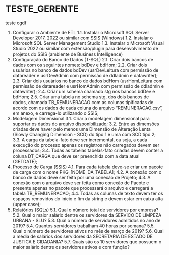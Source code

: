 # TESTE_GERENTE
teste cgdf
1.	Configurar o Ambiente de ETL
1.1.	Instalar o Microsoft SQL Server Developer 2017, 2022 ou similar com SSIS (Windows) 
1.2.	Instalar o Microsoft SQL Server Management Studio
1.3.	Instalar o Microsoft Visual Studio 2022 ou similar com extensão/plugin para desenvolvimento de projetos do SSIS (ambiente de Business Intelligence)
2.	Configuração do Banco de Dados (T-SQL)
2.1.	Criar dois bancos de dados com os seguintes nomes: bdDev e bdHom;
2.2.	Criar dois usuários no banco de dados bdDev (usrDevLeitura com permissão de datareader e usrDevAdmin com permissão de ddladmin e datawriter);
2.3.	Criar dois usuários no banco de dados bdHom (usrHomLeitura com permissão de datareader e usrHomAdmin com permissão de ddladmin e datawriter);
2.4.	Criar um schema chamado stg nos bancos bdDev e bdHom;
2.5.	Criar uma tabela no schema stg, dos dois bancos de dados, chamada TB_REMUNERACAO com as colunas tipificadas de acordo com os dados de cada coluna do arquivo “REMUNERACAO.csv”, em anexo, e carrega-lo utilizando o SSIS;
3.	Modelagem Dimensional
3.1.	Criar a modelagem dimensional para suportar os dados do arquivo disponibilizado;
3.2.	Entre as dimensões criadas deve haver pelo menos uma Dimensão de Alteração Lenta (Slowly Changing Dimension - SCD) do tipo 1 e uma com SCD tipo 2;
3.3.	A carga da tabela-fato deve ser incremental, ou seja, a cada execução do processo apenas os registros não carregados devem ser processados;
3.4.	Todas as tabelas tabelas-fato criadas devem conter a coluna DT_CARGA que deve ser preenchida com a data atual (GETDATE);
4.	Processo de Carga (SSIS)
4.1.	Para cada tabela deve-se criar um pacote de carga com o nome PKG_[NOME_DA_TABELA];
4.2.	A conexão com o banco de dados deve ser feita por uma conexão de Projeto;
4.3.	A conexão com o arquivo deve ser feita como conexão de Pacote e presente apenas no pacote que processará o arquivo e carregará a tabela TB_REMUNERACAO;
4.4.	Todas as colunas de texto devem ter os espaços removidos do início e fim da string e devem estar em caixa alta (upper case);
5.	Relatórios (SQLs)
5.1.	Qual o número total de servidores por empresa?
5.2.	Qual o maior salário dentre os servidores da SERVICO DE LIMPEZA URBANA - SLU?
5.3.	Qual o número de servidores admitidos no ano de 2019?
5.4.	Quantos servidores trabalham 40 horas por semana?
5.5.	Qual o número de servidores ativos no mês de março de 2019?
5.6.	Qual a média de salários dos servidores da SECRETARIA DE ESTADO DE JUSTICA E CIDADANIA?
5.7.	Quais são os 10 servidores que possuem o maior salário dentre os servidores ativos e com função?
